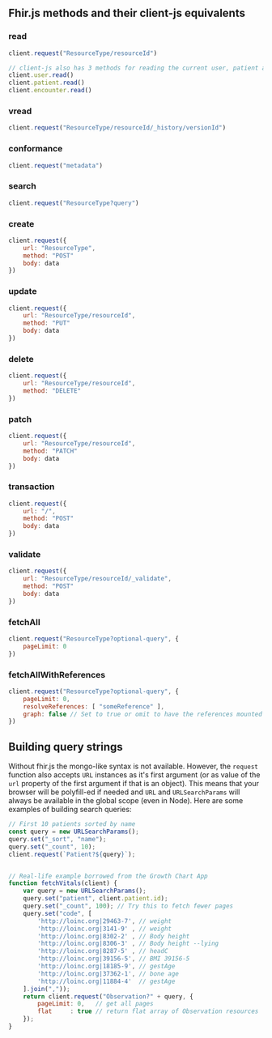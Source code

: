 ## Fhir.js methods and their client-js equivalents

### read
```js
client.request("ResourceType/resourceId")

// client-js also has 3 methods for reading the current user, patient and encounter
client.user.read()
client.patient.read()
client.encounter.read()
```

### vread
```js
client.request("ResourceType/resourceId/_history/versionId")
```

### conformance
```js
client.request("metadata")
```

### search
```js
client.request("ResourceType?query")
```

### create
```js
client.request({
    url: "ResourceType",
    method: "POST"
    body: data
})
```

### update
```js
client.request({
    url: "ResourceType/resourceId",
    method: "PUT"
    body: data
})
```

### delete
```js
client.request({
    url: "ResourceType/resourceId",
    method: "DELETE"
})
```

### patch
```js
client.request({
    url: "ResourceType/resourceId",
    method: "PATCH"
    body: data
})
```

### transaction
```js
client.request({
    url: "/",
    method: "POST"
    body: data
})
```

### validate
```js
client.request({
    url: "ResourceType/resourceId/_validate",
    method: "POST"
    body: data
})
```
<!-- ### document
### profile
### history
### typeHistory
### resourceHistory
### nextPage
### prevPage
### resolve -->

### fetchAll
```js
client.request("ResourceType?optional-query", {
    pageLimit: 0
})
```

### fetchAllWithReferences
```js
client.request("ResourceType?optional-query", {
    pageLimit: 0,
    resolveReferences: [ "someReference" ],
    graph: false // Set to true or omit to have the references mounted into the resource tree
})
```


## Building query strings
Without fhir.js the mongo-like syntax is not available. However, the `request`
function also accepts `URL` instances as it's first argument (or as value of the `url`
property of the first argument if that is an object). This means that your browser
will be polyfill-ed if needed and `URL` and `URLSearchParams` will always be available
in the global scope (even in Node). Here are some examples of building search queries:

```js
// First 10 patients sorted by name
const query = new URLSearchParams();
query.set("_sort", "name");
query.set("_count", 10);
client.request(`Patient?${query}`);


// Real-life example borrowed from the Growth Chart App
function fetchVitals(client) {
    var query = new URLSearchParams();
    query.set("patient", client.patient.id);
    query.set("_count", 100); // Try this to fetch fewer pages
    query.set("code", [
        'http://loinc.org|29463-7', // weight
        'http://loinc.org|3141-9' , // weight
        'http://loinc.org|8302-2' , // Body height
        'http://loinc.org|8306-3' , // Body height --lying
        'http://loinc.org|8287-5' , // headC
        'http://loinc.org|39156-5', // BMI 39156-5
        'http://loinc.org|18185-9', // gestAge
        'http://loinc.org|37362-1', // bone age
        'http://loinc.org|11884-4'  // gestAge
    ].join(","));
    return client.request("Observation?" + query, {
        pageLimit: 0,   // get all pages
        flat     : true // return flat array of Observation resources
    });
}
```
